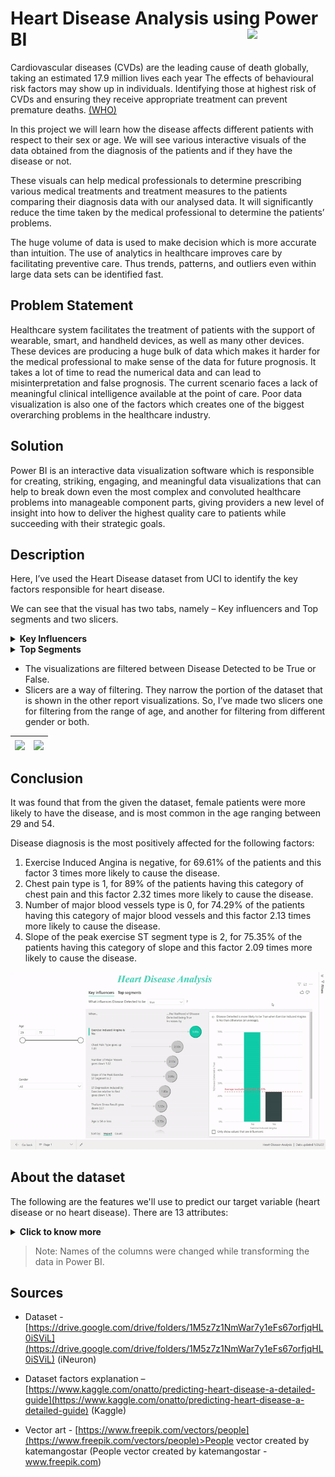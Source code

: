 <h1>Heart Disease Analysis using Power BI <img width=125 align=right src="https://img.shields.io/badge/PowerBI-F2C811?style=for-the-badge&logo=Power%20BI&logoColor=white"></h1>
   
Cardiovascular diseases (CVDs) are the leading cause of death globally, taking an estimated 17.9 million lives each year 
The effects of behavioural risk factors may show up in individuals. Identifying those at highest risk of CVDs and ensuring they receive appropriate treatment can prevent premature deaths. [(WHO)](https://www.who.int/health-topics/cardiovascular-diseases)
   
In this project we will learn how the disease affects different patients with respect to their sex or age. We will see various interactive visuals of the data obtained from the diagnosis of the patients and if they have the disease or not.

These visuals can help medical professionals to determine prescribing various medical treatments and treatment measures to the patients comparing their diagnosis data with our analysed data. It will significantly reduce the time taken by the medical professional to determine the patients’ problems.

The huge volume of data is used to make decision which is more accurate than intuition. The use of analytics in healthcare improves care by facilitating preventive care. Thus trends, patterns, and outliers even within large data sets can be identified fast.
   
## Problem Statement

Healthcare system facilitates the treatment of patients with the support of wearable, smart, and handheld devices, as well as many other devices. These devices are producing a huge bulk of data which makes it harder for the medical professional to make sense of the data for future prognosis. It takes a lot of time to read the numerical data and can lead to misinterpretation and false prognosis. The current scenario faces a lack of meaningful clinical intelligence available at the point of care. Poor data visualization is also one of the factors which creates one of the biggest overarching problems in the healthcare industry.

## Solution

Power BI is an interactive data visualization software which is responsible for creating, striking, engaging, and meaningful data visualizations that can help to break down even the most complex and convoluted healthcare problems into manageable component parts, giving providers a new level of insight into how to deliver the highest quality care to patients while succeeding with their strategic goals.

## Description

Here, I’ve used the Heart Disease dataset from UCI to identify the key factors responsible for heart disease.

We can see that the visual has two tabs, namely – Key influencers and Top segments and two slicers.

<details><summary><b>Key Influencers</b></summary> 
<img align=right src='https://github.com/Zayd1602/Heart-Disease-Analysis-using-PowerBI/blob/main/Key-Influencers.png'/>
   
   1. The key influencers tab displays the key factors affecting the value selected. In our case, the top factor that results in positive diagnosis of Heart Disease is Exercise Induced Angina. 
   2. On the other side there may be a column chart or a scatter plot showing the distribution of the selected factor.
   3. We can see a ring around each influencer’s bubble, which represents the approximate percentage of data that influencer contains. The more of the bubble the ring circles, the more data it contains.
   4. We can select different factors to observe their effect on the diagnosis of disease.

</details>
<details><summary><b>Top Segments</b></summary>   
<img align=right src='https://github.com/Zayd1602/Heart-Disease-Analysis-using-PowerBI/blob/main/Top-Segments.png'/>
   
   1. The top segments tab displays the top segments that are identified by Power BI from the dataset for the metric selected.
   2. It initially shows the overview of all the segments. These segments are ranked by the heart disease detected (True/False) and the number of patients (population size). The higher the bubble the more the percentage of disease detected (True/False). 
   3. The size of the bubble represents the number of patients within the segment.
   4. We can select a bubble which then displays the details of the segment.
   
</details>
   
- The visualizations are filtered between Disease Detected to be True or False.
- Slicers are a way of filtering. They narrow the portion of the dataset that is shown in the other report visualizations. 
  So, I’ve made two slicers one for filtering from the range of age, and another for filtering from different gender or both.

<div align=center>
   
| <img align=center src='https://github.com/Zayd1602/Heart-Disease-Analysis-using-PowerBI/blob/main/Age-Slicer.png'/> | <img align=center src='https://github.com/Zayd1602/Heart-Disease-Analysis-using-PowerBI/blob/main/Gender-Slicer.png'/> |
| --- | --- |

</div>
   
## Conclusion
It was found that from the given the dataset, female patients were more likely to have the disease, and is most common in the age ranging between 29 and 54.

Disease diagnosis is the most positively affected for the following factors:

   1. Exercise Induced Angina is negative, for 69.61% of the patients and this factor 3 times more likely to cause the disease.
   2. Chest pain type is 1, for 89% of the patients having this category of chest pain and this factor 2.32 times more likely to cause the disease.
   3. Number of major blood vessels type is 0, for 74.29% of the patients having this category of major blood vessels and this factor 2.13 times more likely to cause the disease.
   4. Slope of the peak exercise ST segment type is 2, for 75.35% of the patients having this category of slope and this factor 2.09 times more likely to cause the disease.

<div align = center> 
<img width=800 src="https://github.com/Zayd1602/FRT-Project-using-PowerBI/blob/main/Overall-visual.gif">
</div>

## About the dataset

The following are the features we'll use to predict our target variable (heart disease or no heart disease).
There are 13 attributes:
<details><summary><b>Click to know more </b></summary>   

   1. **age**: age (in years)

2. **sex**: gender (1 = male; 0 = female)

3. **cp**: chest pain type
There are three criteria for classifying different types of angina (chest pain) under three categories (according to this NCBI paper: [https://pubmed.ncbi.nlm.nih.gov/20494662/](https://pubmed.ncbi.nlm.nih.gov/20494662/)):
_Location_: Chest pain occurs around the substernal portion of the body
_Cause_: Pain is experienced after induction of emotional/physical stress
_Relief_: The pain goes away after taking nitroglycerine and/or a rest

   - **0**: normaltypical angina (all criteria present) 
   - **1**: atypical angina (two of three criteria satisfied)
   - **2**: non-anginal pain (less than one criteria satisfied)
   - **3**: asymptomatic (none of the criteria are satisfied)

4. **trestbps**: resting blood pressure (in mmHg, upon admission to the hospital)

5. **chol**: serum cholesterol in mg/dL

6. **fbs**: fasting blood sugar > 120 mg/dL (likely to be diabetic) 1 = true; 0 = false

7. **restecg**: resting electrocardiogram results
   - Value 0: normal
   - Value 1: having ST-T wave abnormality (T wave inversions and/or ST elevation or depression of > 0.05 mV) - more on the effects of these below
   - Value 2: showing probable or definite left ventricular hypertrophy by Estes' criteria

8. **thalach**: maximum heart rate achieved

9. **exang**: exercise induced angina (1 = yes; 0 = no)

10. **oldpeak**: ST depression induced by exercise relative to rest (in mm, achieved by subtracting the lowest ST segment points during exercise and rest)

11. **slope**: the slope of the peak exercise ST segment, ST-T abnormalities are considered to be a crucial indicator for identifying presence of ischaemia (according to this research paper on NCBI: [https://www.ncbi.nlm.nih.gov/pmc/articles/PMC7027664/](https://www.ncbi.nlm.nih.gov/pmc/articles/PMC7027664/))
    - 0: upsloping
    - 1: flat
    - 2: downsloping

12. **ca**: number of major vessels (0-4) colored by fluoroscopy. Major cardial vessels are as goes: aorta, superior vena cava, inferior vena cava, pulmonary artery (oxygen-poor blood --> lungs), pulmonary veins (oxygen-rich blood --> heart), and coronary arteries (supplies blood to heart tissue).
Radioactive dye is introduced to the body followed by x-ray imaging to detect any structural abnormalities present in the heart. The quantity of vessels colored is positively correlated with presence of heart disease.

13. **thal**: 0 = normal; 1 = fixed defect (heart tissue can't absorb thallium both under stress and in rest); 2 = reversible defect (heart tissue is unable to absorb thallium only under the exercise portion of the test)
Thallium testing is a method where the radioactive element thallium (Tl) is introduced to the body through an IV injection, followed by nuclear imaging of the heart with a gamma camera which reveals structural issues and abnormalities of the heart by showing whether if the isotope was absorbed by heart tissue under high (exercise) and low (rest) stress conditions.

14. **target**: 0 = no disease, 1 = disease

</details>

  >Note: Names of the columns were changed while transforming the data in Power BI.

## Sources

 - Dataset - [https://drive.google.com/drive/folders/1M5z7z1NmWar7y1eFs67orfjqHL0iSViL](https://drive.google.com/drive/folders/1M5z7z1NmWar7y1eFs67orfjqHL0iSViL)
(iNeuron) 

 - Dataset factors explanation – [https://www.kaggle.com/onatto/predicting-heart-disease-a-detailed-guide](https://www.kaggle.com/onatto/predicting-heart-disease-a-detailed-guide)
(Kaggle)

 - Vector art - [https://www.freepik.com/vectors/people](https://www.freepik.com/vectors/people)>People vector created by katemangostar 
(People vector created by katemangostar - www.freepik.com)
